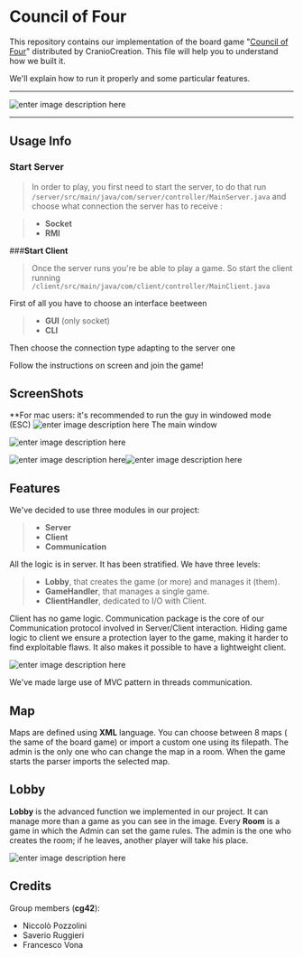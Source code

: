 **Council of Four**
===================

This repository contains our implementation of the board game "[Council of Four](https://boardgamegeek.com/boardgame/173101/council-four)" distributed by CranioCreation. 
This file will help you to understand  how we built it.

We'll explain how to run it properly and some particular features.  

----------

![enter image description here](http://www.asaboardgamer.com/wp-content/uploads/2015/11/CouncilofFour1-e1446400291992.jpg)

-------------
Usage Info
-------------

### **Start Server**

>In order to play, you first need to start the server, to do that run 
`/server/src/main/java/com/server/controller/MainServer.java`
and choose what connection the server has to receive :

> - **Socket**
> - **RMI**

###**Start Client**

>Once the server runs you're be able to play a game. So start the client running
`/client/src/main/java/com/client/controller/MainClient.java`

First of all you have to choose an interface beetween
> - **GUI** (only socket)
> - **CLI**

 Then choose the connection type adapting to the server one

Follow the instructions on screen and join the game!



ScreenShots
-----------------

**For mac users: it's recommended to run the guy in windowed mode (ESC)
![enter image description here](https://lh3.googleusercontent.com/-GRDivHdSE4Q/V3bFHoWjM0I/AAAAAAAAAMw/hrDidd9Udg4NZ1cqbEILq1RTxqj4fZGIwCLcB/s0/Senza+titolo.tiff "Senza titolo.tiff")
The main window 

![enter image description here](https://i.gyazo.com/a671a5d8d4389b9448b03576d96a9864.jpg)

![enter image description here](https://lh3.googleusercontent.com/-eiN_tu3s_A8/V3ovmrYYR1I/AAAAAAAAAOo/04yjA7afOYAb8LukYPspbTSoS4TDV8TQgCLcB/s0/CLI12.tiff "CLI12.tiff")![enter image description here](https://lh3.googleusercontent.com/-5D0Rhw0tSIg/V3ov1w-8SuI/AAAAAAAAAOw/CdmLjdpC2hYyRJhN-zEH9-COTQl2ce6jwCLcB/s0/CLI22.tiff "CLI22.tiff")






Features
----------------

We've decided to use three modules in our project:
> - **Server**
> - **Client**
> - **Communication**

All the logic is in server.
It has been stratified. We have three levels:
> - **Lobby**, that creates the game (or more) and manages it (them).
> - **GameHandler**, that manages a single game.
> - **ClientHandler**, dedicated to I/O with Client.


Client has no game logic.
Communication package is the core of our Communication protocol involved in Server/Client interaction.
Hiding game logic to client we ensure a protection layer to the game, making it harder to find exploitable flaws. 
It also makes it possible to have a lightweight client.


![enter image description here](https://lh3.googleusercontent.com/-nBhYIZYTSD4/V3bFvjvzMMI/AAAAAAAAAM4/1yai9_A2FW8wpcd-VlUVY8qNZBZns_MIQCLcB/s0/Untitled+Diagram.png "Untitled Diagram.png")

We've made large use of MVC pattern in threads communication.

Map
------------

Maps are defined using **XML** language.
You can choose between 8 maps ( the same of the board game) or import a custom one using its filepath.
The admin is the only one who can change the map in a room.
When the game starts the parser imports the selected map.


Lobby
-----------

**Lobby** is the advanced function we implemented in our project.
It can manage more than a game as you can see in the image.
Every **Room** is a game in which the Admin can set the game rules.
The admin is the one who creates the room; if he leaves, another player will take his place.

![enter image description here](https://lh3.googleusercontent.com/-_NiPMYHJdk4/V3f9vPAnLpI/AAAAAAAAAN0/d3iK_NAwYY0TuMcTyzO2S5fZSqa79gC2wCLcB/s0/GUI1.tiff "GUI1.tiff")





Credits
----------
Group members (**cg42**):

- Niccolò Pozzolini
- Saverio Ruggieri
- Francesco Vona